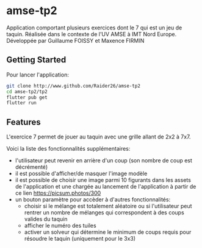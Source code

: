 # amse-tp2
Application comportant plusieurs exercices dont le 7 qui est un jeu de taquin.
Réalisée dans le contexte de l'UV AMSE à IMT Nord Europe.
Développée par Guillaume FOISSY et Maxence FIRMIN

## Getting Started
Pour lancer l'application:

```bash
git clone http://www.github.com/Raider26/amse-tp2
cd amse-tp2/tp2
flutter pub get
flutter run
```

## Features
L'exercice 7 permet de jouer au taquin avec une grille allant de 2x2 à 7x7. 

Voici la liste des fonctionnalités supplémentaires:
- l'utilisateur peut revenir en arrière d'un coup (son nombre de coup est décrémenté)
- il est possible d'afficher/de masquer l'image modèle
- il est possible de choisir une image parmi 10 figurants dans les assets de l'application et une chargée au lancement de   l'application à partir de ce lien https://picsum.photos/300
- un bouton paramètre pour accèder à d'autres fonctionnalités:
    - choisir si le mélange est totalement aléatoire ou si l'utilisateur peut rentrer un nombre de mélanges qui correspondent à des coups valides du taquin
    - afficher le numéro des tuiles
    - activer un solveur qui détermine le minimum de coups requis pour résoudre le taquin (uniquement pour le 3x3)